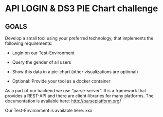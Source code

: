 # API LOGIN & DS3 PIE Chart challenge

## GOALS ##

Develop a small tool using your preferred technology, that implements the following requirements:

- Login on our Test-Environment

- Query the gender of all users

- Show this data in a pie-chart (other visualizations are optional)

- Optional: Provide your tool as a docker container

 

As a part of our backend we use “parse-server”. It is a framework that provides a REST-API and there are client-libraries for many platforms. The documentation is available here: http://parseplatform.org/

Our Test-Environment is available here: xxx